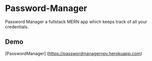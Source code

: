 # Password-Manager

Password Manager a fullstack MERN app which keeps track of all your credentials.

## Demo

[PasswordManager] (https://passwordmanagernpv.herokuapp.com)
